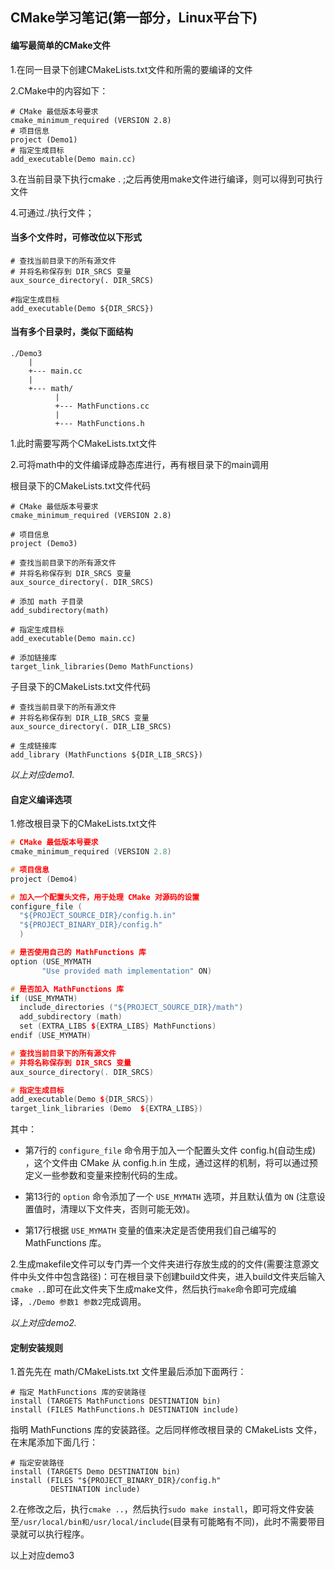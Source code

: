 ## CMake学习笔记(第一部分，Linux平台下)

#### 编写最简单的CMake文件

1.在同一目录下创建CMakeLists.txt文件和所需的要编译的文件

2.CMake中的内容如下：

```
# CMake 最低版本号要求
cmake_minimum_required (VERSION 2.8)
# 项目信息
project (Demo1)
# 指定生成目标
add_executable(Demo main.cc)
```

3.在当前目录下执行cmake . ;之后再使用make文件进行编译，则可以得到可执行文件

4.可通过./执行文件；

#### **当多个文件时，可修改位以下形式**

```
# 查找当前目录下的所有源文件
# 并将名称保存到 DIR_SRCS 变量
aux_source_directory(. DIR_SRCS)

#指定生成目标
add_executable(Demo ${DIR_SRCS})
```

#### **当有多个目录时，类似下面结构**

```
./Demo3
    |
    +--- main.cc
    |
    +--- math/
          |
          +--- MathFunctions.cc
          |
          +--- MathFunctions.h

```

1.此时需要写两个CMakeLists.txt文件

2.可将math中的文件编译成静态库进行，再有根目录下的main调用

根目录下的CMakeLists.txt文件代码

```
# CMake 最低版本号要求
cmake_minimum_required (VERSION 2.8)

# 项目信息
project (Demo3)

# 查找当前目录下的所有源文件
# 并将名称保存到 DIR_SRCS 变量
aux_source_directory(. DIR_SRCS)

# 添加 math 子目录
add_subdirectory(math)

# 指定生成目标 
add_executable(Demo main.cc)

# 添加链接库
target_link_libraries(Demo MathFunctions)
```

子目录下的CMakeLists.txt文件代码

```
# 查找当前目录下的所有源文件
# 并将名称保存到 DIR_LIB_SRCS 变量
aux_source_directory(. DIR_LIB_SRCS)

# 生成链接库
add_library (MathFunctions ${DIR_LIB_SRCS})
```

*以上对应demo1.*

#### **自定义编译选项**

1.修改根目录下的CMakeLists.txt文件

```c++
# CMake 最低版本号要求
cmake_minimum_required (VERSION 2.8)

# 项目信息
project (Demo4)

# 加入一个配置头文件，用于处理 CMake 对源码的设置
configure_file (
  "${PROJECT_SOURCE_DIR}/config.h.in"
  "${PROJECT_BINARY_DIR}/config.h"
  )

# 是否使用自己的 MathFunctions 库
option (USE_MYMATH
       "Use provided math implementation" ON)

# 是否加入 MathFunctions 库
if (USE_MYMATH)
  include_directories ("${PROJECT_SOURCE_DIR}/math")
  add_subdirectory (math)  
  set (EXTRA_LIBS ${EXTRA_LIBS} MathFunctions)
endif (USE_MYMATH)

# 查找当前目录下的所有源文件
# 并将名称保存到 DIR_SRCS 变量
aux_source_directory(. DIR_SRCS)

# 指定生成目标
add_executable(Demo ${DIR_SRCS})
target_link_libraries (Demo  ${EXTRA_LIBS})
```

其中：

- 第7行的 `configure_file` 命令用于加入一个配置头文件 config.h(自动生成) ，这个文件由 CMake 从 config.h.in 生成，通过这样的机制，将可以通过预定义一些参数和变量来控制代码的生成。

- 第13行的 `option` 命令添加了一个 `USE_MYMATH` 选项，并且默认值为 `ON` (注意设置值时，清理以下文件夹，否则可能无效)。

- 第17行根据 `USE_MYMATH` 变量的值来决定是否使用我们自己编写的 MathFunctions 库。

2.生成makefile文件可以专门弄一个文件夹进行存放生成的的文件(需要注意源文件中头文件中包含路径)：可在根目录下创建build文件夹，进入build文件夹后输入`cmake ..`即可在此文件夹下生成make文件，然后执行`make`命令即可完成编译，`./Demo 参数1 参数2`完成调用。	

*以上对应demo2.*

#### **定制安装规则**

1.首先先在 math/CMakeLists.txt 文件里最后添加下面两行：

```
# 指定 MathFunctions 库的安装路径
install (TARGETS MathFunctions DESTINATION bin)
install (FILES MathFunctions.h DESTINATION include)
```

指明 MathFunctions 库的安装路径。之后同样修改根目录的 CMakeLists 文件，在末尾添加下面几行：

```
# 指定安装路径
install (TARGETS Demo DESTINATION bin)
install (FILES "${PROJECT_BINARY_DIR}/config.h"
         DESTINATION include)
```

2.在修改之后，执行`cmake ..`，然后执行`sudo make install`，即可将文件安装至`/usr/local/bin和/usr/local/include`(目录有可能略有不同)，此时不需要带目录就可以执行程序。

以上对应demo3
